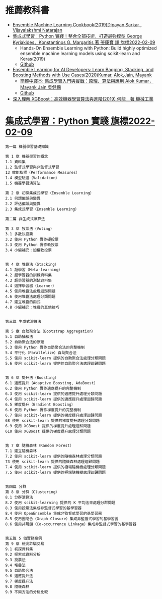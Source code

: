 # 推薦教科書
- [Ensemble Machine Learning Cookbook(2019)Dipayan Sarkar , Vijayalakshmi Natarajan](https://www.packtpub.com/product/ensemble-machine-learning-cookbook/9781789136609)
- [集成式學習：Python 實踐！整合全部技術，打造最強模型 George Kyriakides、Konstantinos G. Margaritis 著 張康寶 譯 旗標2022-02-09](https://www.tenlong.com.tw/products/9789863126942?list_name=srh)
  - Hands-On Ensemble Learning with Python: Build highly optimized ensemble machine learning models using scikit-learn and Keras(2019)
  - [Github](https://github.com/PacktPublishing/Hands-On-Ensemble-Learning-with-Python)
- [Ensemble Learning for AI Developers: Learn Bagging, Stacking, and Boosting Methods with Use Cases(2020)Kumar, Alok,Jain, Mayank](https://link.springer.com/book/10.1007/978-1-4842-5940-5)
  - [簡體中譯本: 集成學習入門與實戰：原理、算法與應用 Alok Kumar，Mayank Jain 吳健鵬](https://www.tenlong.com.tw/products/9787122401670?list_name=srh) 
  - [Github](https://github.com/Apress/ensemble-learning-for-ai-developers) 
- [深入理解 XGBoost：高效機器學習算法與進階(2019) 何龍　著 機械工業](https://www.tenlong.com.tw/products/9787111642626?list_name=srh)

#  [集成式學習：Python 實踐 旗標2022-02-09](https://www.tenlong.com.tw/products/9789863126942?list_name=srh)
```
第一篇 機器學習基礎知識

第 1 章 機器學習的概念
1.1 資料集
1.2 監督式學習與非監督式學習
13 效能指標（Performance Measures）
1.4 模型驗證（Validation）
1.5 機器學習演算法

第 2 章 初探集成式學習（Ensemble Learning）
2.1 何謂偏誤與變異
2.2 評估偏誤與變異
2.3 集成式學習（Ensemble Learning）

第二篇 非生成式演算法

第 3 章 投票法（Voting）
3.1 多數決投票
3.2 使用 Python 實作硬投票
3.3 使用 Python 實作軟投票
3.4 小編補充：加權軟投票


第 4 章 堆疊法（Stacking）
4.1 超學習（Meta-learning）
4.2 超學習器的訓練資料集
4.3 超學習器的測試資料集
4.4 選擇學習器（Learner）
4.5 使用堆疊法處理迴歸問題
4.6 使用堆疊法處理分類問題
4.7 建立堆疊的函式
4.8 小編補充：堆疊的其他技巧


第三篇 生成式演算法

第 5 章 自助聚合法（Bootstrap Aggregation）
5.1 自助抽樣法
5.2 自助聚合法的原理
5.3 使用 Python 實作自助聚合法的完整機制
5.4 平行化（Parallelize）自助聚合法
5.5 使用 scikit-learn 提供的自助聚合法處理分類問題
5.6 使用 scikit-learn 提供的自助聚合法處理迴歸問題


第 6 章 提升法（Boosting）
6.1 適應提升（Adaptive Boosting, AdaBoost）
6.2 使用 Python 實作適應提升的完整機制
6.3 使用 scikit-learn 提供的適應提升處理分類問題
6.4 使用 scikit-learn 提供的適應提升處理迴歸問題
6.5 梯度提升（Gradient Boosting）
6.6 使用 Python 實作梯度提升的完整機制
6.7 使用 scikit-learn 提供的梯度提升處理迴歸問題
68 使用 scikit-learn 提供的梯度提升處理分類問題
6.9 使用 XGBoost 提供的梯度提升處理迴歸問題
610 使用 XGBoost 提供的梯度提升處理分類問題


第 7 章 隨機森林（Random Forest）
7.1 建立隨機森林
7.2 使用 scikit-learn 提供的隨機森林處理分類問題
73 使用 scikit-learn 提供的隨機森林處理迴歸問題
7.4 使用 scikit-learn 提供的極端隨機樹處理分類問題
7.5 使用 scikit-learn 提供的極端隨機樹處理迴歸問題


第四篇 分群
第 8 章 分群（Clustering）
8.1 分群演算法
8.2 使用 scikit-learning 提供的 K 平均法來處理分群問題
8.3 使用投票法集成非監督式學習的基學習器
8.4 使用 OpenEnsemble 集成非監督式學習的基學習器
8.5 使用圖閉合（Graph Closure）集成非監督式學習的基學習器
8.6 使用共現鏈（Co-occurrence Linkage）集成非監督式學習的基學習器


第五篇 5 個實務案例
第 9 章 檢測詐騙交易
9.1 初探資料集
9.2 探索式資料分析
9.3 投票法
9.4 堆疊法
9.5 自助聚合法
9.6 適應提升法
9.7 梯度提升法
9.8 隨機森林
9.9 不同方法的分析比較
```

